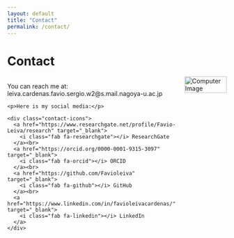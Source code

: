 ```yaml
---
layout: default
title: "Contact"
permalink: /contact/
---
```


# Contact

<div style="display: flex; align-items: flex-start;">
  <div style="flex: 2;">
    <p>You can reach me at: leiva.cardenas.favio.sergio.w2@s.mail.nagoya-u.ac.jp</p>

    <p>Here is my social media:</p>

    <div class="contact-icons">
      <a href="https://www.researchgate.net/profile/Favio-Leiva/research" target="_blank">
        <i class="fab fa-researchgate"></i> ResearchGate
      </a><br>
      <a href="https://orcid.org/0000-0001-9315-3097" target="_blank">
        <i class="fab fa-orcid"></i> ORCID
      </a><br>
      <a href="https://github.com/Favioleiva" target="_blank">
        <i class="fab fa-github"></i> GitHub
      </a><br>
      <a href="https://www.linkedin.com/in/favioleivacardenas/" target="_blank">
        <i class="fab fa-linkedin"></i> LinkedIn
      </a>
    </div>
  </div>

  <div style="flex: 1; margin-left: 20px;">
    <img src="/images/2.Computer.jpg" alt="Computer Image" style="width: 100%; height: auto;">
  </div>
</div>
